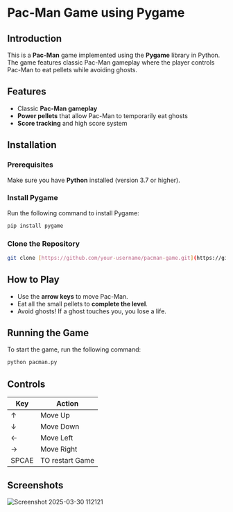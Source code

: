 # Pac-Man Game using Pygame

## Introduction
This is a **Pac-Man** game implemented using the **Pygame** library in Python. The game features classic Pac-Man gameplay where the player controls Pac-Man to eat pellets while avoiding ghosts.

## Features
- Classic **Pac-Man gameplay**
- **Power pellets** that allow Pac-Man to temporarily eat ghosts
- **Score tracking** and high score system

## Installation
### Prerequisites
Make sure you have **Python** installed (version 3.7 or higher).

### Install Pygame
Run the following command to install Pygame:
```sh
pip install pygame
```

### Clone the Repository
```sh
git clone [https://github.com/your-username/pacman-game.git](https://github.com/Pooja-c03/PacMan.git)
```

## How to Play
- Use the **arrow keys** to move Pac-Man.
- Eat all the small pellets to **complete the level**.
- Avoid ghosts! If a ghost touches you, you lose a life.

## Running the Game
To start the game, run the following command:
```sh
python pacman.py
```

## Controls
| Key | Action |
|-----|--------|
| ↑ | Move Up |
| ↓ | Move Down |
| ← | Move Left |
| → | Move Right |
| SPCAE | TO restart Game |

## Screenshots

![Screenshot 2025-03-30 112121](https://github.com/user-attachments/assets/e15065d2-99fa-4c17-a15f-fd1b926d6f1e)

